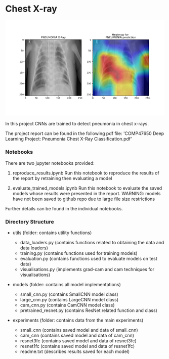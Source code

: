 # Chest X-ray

<p align="center">
  <img width="600" src="https://github.com/RobertMcCarthy97/chest_x-ray/blob/main/experiments/resnet1fc/heatmap.png">
</p>

In this project CNNs are trained to detect pneumonia in chest x-rays.

The project report can be found in the following pdf file:
'COMP47650 Deep Learning Project: Pneumonia Chest X-Ray Classification.pdf'

### Notebooks

There are two jupyter notebooks provided:

1. reproduce_results.ipynb
	Run this notebook to reproduce the results of the report
	by retraining then evaluating a model
	
2. evaluate_trained_models.ipynb
	Run this notebook to evaluate the saved models
	whose results were presented in the report.
	WARNING: models have not been saved to github repo due to large file size restrictions
	
Further details can be found in the individual notebooks.


### Directory Structure

- utils (folder: contains utility functions)
	- data_loaders.py (contains functions related to obtaining the data and data loaders)
	- training.py (contains functions used for training models)
	- evaluation.py (contains functions used to evaluate models on test data)
	- visualisations.py (implements grad-cam and cam techniques for visualisations)
	
- models (folder: contains all model implementations)
	- small_cnn.py (contains SmallCNN model class)
	- large_cnn.py (contains LargeCNN model class)
	- cam_cnn.py (contains CamCNN model class)
	- pretrained_resnet.py (contains ResNet related function and class)
	
- experiments (folder: contains data from the main experiments)
	- small_cnn (contains saved model and data of small_cnn)
	- cam_cnn (contains saved model and data of cam_cnn)
	- resnet3fc (contains saved model and data of resnet3fc)
	- resnet1fc (contains saved model and data of resnet1fc)
	- readme.txt (describes results saved for each model)
